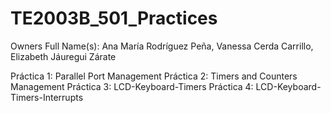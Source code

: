# TE2003B_501_Practices
Owners Full Name(s): Ana María Rodríguez Peña, Vanessa Cerda Carrillo, Elizabeth Jáuregui Zárate

Práctica 1: Parallel Port Management
Práctica 2: Timers and Counters Management
Práctica 3: LCD-Keyboard-Timers
Práctica 4: LCD-Keyboard-Timers-Interrupts
